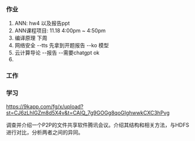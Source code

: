 ### 作业
1. ANN: hw4   以及报告ppt
2. ANN课程项目: 11.18  4:00pm ~ 4:50pm
3. 编译原理         下周    
4. 网络安全 --tts  先拿到开题报告  --ko  模型
5. 云计算导论  --报告   --需要chatgpt  ok
6. 




### 工作


### 学习
https://9kapp.com/fg/x/upload?st=CJ6zLhIGZm8d5X4v&t=CAIQ_7g9GOGg8qoGIghwwkCXC3hPvg




调查并介绍一个P2P的文件共享软件腾讯会议。介绍其结构和相关方法，与HDFS进行对比，分析两者之间的异同。







